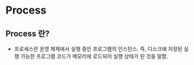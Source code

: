 
# Process

## Process 란?

* 프로세스란 운영 체제에서 실행 중인 프로그램의 인스턴스. 즉, 디스크에 저장된 실행 가능한 프로그램 코드가 메모리에 로드되어 실행 상태가 된 것을 말함.
